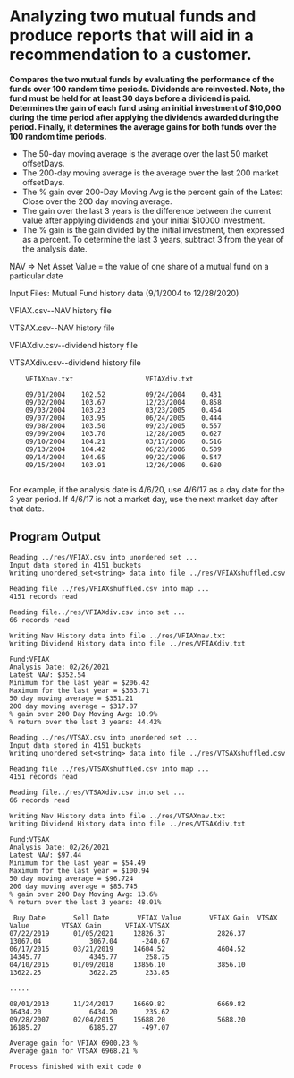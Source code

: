 # Analyzing two mutual funds and produce reports that will aid in a recommendation to a customer.

**Compares the two mutual funds by evaluating the performance of the funds over 100 random time periods. Dividends are
reinvested. Note, the fund must be held for at least 30 days before a dividend is paid. Determines the gain of each
fund using an initial investment of $10,000 during the time period after applying the dividends awarded during the
period. Finally, it determines the average gains for both funds over the 100 random time periods.**

- The 50-day moving average is the average over the last 50 market offsetDays.
- The 200-day moving average is the average over the last 200 market offsetDays.
- The % gain over 200-Day Moving Avg is the percent gain of the Latest Close over the 200 day moving average.
- The gain over the last 3 years is the difference between the current value after applying dividends and your initial
  $10000 investment.
- The % gain is the gain divided by the initial investment, then expressed as a percent. To determine the last 3 years,
  subtract 3 from the year of the analysis date.

NAV => Net Asset Value = the value of one share of a mutual fund on a particular date

Input Files: Mutual Fund history data (9/1/2004 to 12/28/2020)

VFIAX.csv--NAV history file

VTSAX.csv--NAV history file

VFIAXdiv.csv--dividend history file

VTSAXdiv.csv--dividend history file

```
	VFIAXnav.txt                  VFIAXdiv.txt
	
	09/01/2004    102.52          09/24/2004    0.431
	09/02/2004    103.67          12/23/2004    0.858
	09/03/2004    103.23          03/23/2005    0.454
	09/07/2004    103.95          06/24/2005    0.444
	09/08/2004    103.50          09/23/2005    0.557
	09/09/2004    103.70          12/28/2005    0.627
	09/10/2004    104.21          03/17/2006    0.516
	09/13/2004    104.42          06/23/2006    0.509
	09/14/2004    104.65          09/22/2006    0.547
	09/15/2004    103.91          12/26/2006    0.680
		
```

For example, if the analysis date is 4/6/20, use 4/6/17 as a day date for the 3 year period. If 4/6/17 is not a market
day, use the next market day after that date.

## Program Output

```
Reading ../res/VFIAX.csv into unordered set ...
Input data stored in 4151 buckets
Writing unordered_set<string> data into file ../res/VFIAXshuffled.csv

Reading file ../res/VFIAXshuffled.csv into map ...
4151 records read

Reading file../res/VFIAXdiv.csv into set ...
66 records read

Writing Nav History data into file ../res/VFIAXnav.txt
Writing Dividend History data into file ../res/VFIAXdiv.txt

Fund:VFIAX
Analysis Date: 02/26/2021
Latest NAV: $352.54
Minimum for the last year = $206.42
Maximum for the last year = $363.71
50 day moving average = $351.21
200 day moving average = $317.87
% gain over 200 Day Moving Avg: 10.9%
% return over the last 3 years: 44.42%

Reading ../res/VTSAX.csv into unordered set ...
Input data stored in 4151 buckets
Writing unordered_set<string> data into file ../res/VTSAXshuffled.csv

Reading file ../res/VTSAXshuffled.csv into map ...
4151 records read

Reading file../res/VTSAXdiv.csv into set ...
66 records read

Writing Nav History data into file ../res/VTSAXnav.txt
Writing Dividend History data into file ../res/VTSAXdiv.txt

Fund:VTSAX
Analysis Date: 02/26/2021
Latest NAV: $97.44
Minimum for the last year = $54.49
Maximum for the last year = $100.94
50 day moving average = $96.724
200 day moving average = $85.745
% gain over 200 Day Moving Avg: 13.6%
% return over the last 3 years: 48.01%

 Buy Date       Sell Date       VFIAX Value       VFIAX Gain  VTSAX Value        VTSAX Gain      VFIAX-VTSAX
07/22/2019      01/05/2021     12826.37             2826.37     13067.04            3067.04      -240.67
06/17/2015      03/21/2019     14604.52             4604.52     14345.77            4345.77       258.75
04/10/2015      01/09/2018     13856.10             3856.10     13622.25            3622.25       233.85

.....

08/01/2013      11/24/2017     16669.82             6669.82     16434.20            6434.20       235.62
09/28/2007      02/04/2015     15688.20             5688.20     16185.27            6185.27      -497.07

Average gain for VFIAX 6900.23 %
Average gain for VTSAX 6968.21 %

Process finished with exit code 0

```
